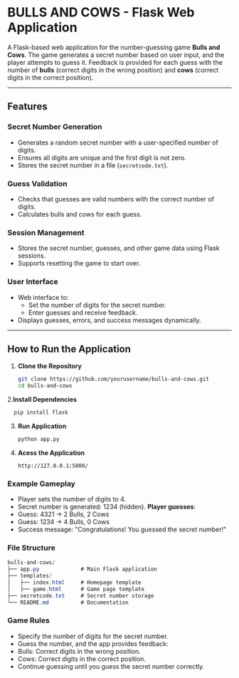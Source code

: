 # BULLS AND COWS - Flask Web Application

A Flask-based web application for the number-guessing game **Bulls and Cows**. The game generates a secret number based on user input, and the player attempts to guess it. Feedback is provided for each guess with the number of **bulls** (correct digits in the wrong position) and **cows** (correct digits in the correct position).

---

## Features

### Secret Number Generation
- Generates a random secret number with a user-specified number of digits.
- Ensures all digits are unique and the first digit is not zero.
- Stores the secret number in a file (`secretcode.txt`).

### Guess Validation
- Checks that guesses are valid numbers with the correct number of digits.
- Calculates bulls and cows for each guess.

### Session Management
- Stores the secret number, guesses, and other game data using Flask sessions.
- Supports resetting the game to start over.

### User Interface
- Web interface to:
  - Set the number of digits for the secret number.
  - Enter guesses and receive feedback.
- Displays guesses, errors, and success messages dynamically.

---

## How to Run the Application

1. **Clone the Repository**
   ```bash
   git clone https://github.com/yourusername/bulls-and-cows.git
   cd bulls-and-cows
   ```
2.**Install Dependencies**
   ```bash
     pip install flask
```
3. **Run Application**
   ```bash
   python app.py
   ```
4. **Acess the Application**
   ```arduino
   http://127.0.0.1:5000/
   ```


### Example Gameplay
- Player sets the number of digits to 4.
- Secret number is generated: 1234 (hidden).
**Player guesses**:
- Guess: 4321 → 2 Bulls, 2 Cows
- Guess: 1234 → 4 Bulls, 0 Cows
- Success message: "Congratulations! You guessed the secret number!"

### File Structure
```csharp
bulls-and-cows/
├── app.py             # Main Flask application
├── templates/
│   ├── index.html     # Homepage template
│   ├── game.html      # Game page template
├── secretcode.txt     # Secret number storage
└── README.md          # Documentation
```

### Game Rules
- Specify the number of digits for the secret number.
- Guess the number, and the app provides feedback:
- Bulls: Correct digits in the wrong position.
- Cows: Correct digits in the correct position.
- Continue guessing until you guess the secret number correctly.

